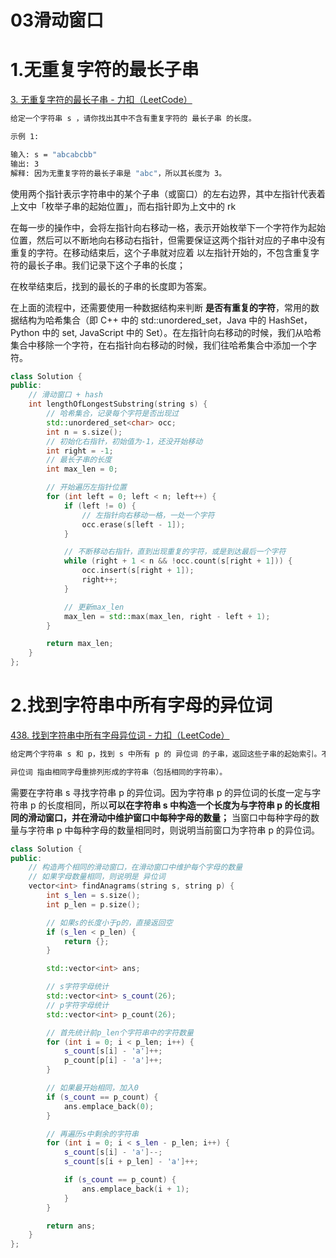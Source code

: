 # 03滑动窗口

# 1.无重复字符的最长子串

[3. 无重复字符的最长子串 - 力扣（LeetCode）](https://leetcode.cn/problems/longest-substring-without-repeating-characters/description/?envType=study-plan-v2\&envId=top-100-liked "3. 无重复字符的最长子串 - 力扣（LeetCode）")

```bash
给定一个字符串 s ，请你找出其中不含有重复字符的 最长子串 的长度。

示例 1:

输入: s = "abcabcbb"
输出: 3 
解释: 因为无重复字符的最长子串是 "abc"，所以其长度为 3。
```

使用两个指针表示字符串中的某个子串（或窗口）的左右边界，其中左指针代表着上文中「枚举子串的起始位置」，而右指针即为上文中的 rk

在每一步的操作中，会将左指针向右移动一格，表示开始枚举下一个字符作为起始位置，然后可以不断地向右移动右指针，但需要保证这两个指针对应的子串中没有重复的字符。在移动结束后，这个子串就对应着 以左指针开始的，不包含重复字符的最长子串。我们记录下这个子串的长度；

在枚举结束后，找到的最长的子串的长度即为答案。

在上面的流程中，还需要使用一种数据结构来判断 **是否有重复的字符**，常用的数据结构为哈希集合（即 C++ 中的 std::unordered\_set，Java 中的 HashSet，Python 中的 set, JavaScript 中的 Set）。在左指针向右移动的时候，我们从哈希集合中移除一个字符，在右指针向右移动的时候，我们往哈希集合中添加一个字符。

```c++
class Solution {
public:
    // 滑动窗口 + hash
    int lengthOfLongestSubstring(string s) {
        // 哈希集合，记录每个字符是否出现过
        std::unordered_set<char> occ;
        int n = s.size();
        // 初始化右指针，初始值为-1，还没开始移动
        int right = -1;
        // 最长子串的长度
        int max_len = 0;

        // 开始遍历左指针位置
        for (int left = 0; left < n; left++) {
            if (left != 0) {
                // 左指针向右移动一格，一处一个字符
                occ.erase(s[left - 1]);
            }

            // 不断移动右指针，直到出现重复的字符，或是到达最后一个字符
            while (right + 1 < n && !occ.count(s[right + 1])) {
                occ.insert(s[right + 1]);
                right++;
            }

            // 更新max_len
            max_len = std::max(max_len, right - left + 1);
        }

        return max_len;
    }
};
```

# 2.找到字符串中所有字母的异位词

[438. 找到字符串中所有字母异位词 - 力扣（LeetCode）](https://leetcode.cn/problems/find-all-anagrams-in-a-string/description/?envType=study-plan-v2\&envId=top-100-liked "438. 找到字符串中所有字母异位词 - 力扣（LeetCode）")

```bash
给定两个字符串 s 和 p，找到 s 中所有 p 的 异位词 的子串，返回这些子串的起始索引。不考虑答案输出的顺序。

异位词 指由相同字母重排列形成的字符串（包括相同的字符串）。
```

需要在字符串 s 寻找字符串 p 的异位词。因为字符串 p 的异位词的长度一定与字符串 p 的长度相同，所以**可以在字符串 s 中构造一个长度为与字符串 p 的长度相同的滑动窗口，并在滑动中维护窗口中每种字母的数量；** 当窗口中每种字母的数量与字符串 p 中每种字母的数量相同时，则说明当前窗口为字符串 p 的异位词。

```c++
class Solution {
public:
    // 构造两个相同的滑动窗口，在滑动窗口中维护每个字母的数量
    // 如果字母数量相同，则说明是 异位词
    vector<int> findAnagrams(string s, string p) {
        int s_len = s.size();
        int p_len = p.size();

        // 如果s的长度小于p的，直接返回空
        if (s_len < p_len) {
            return {};
        }

        std::vector<int> ans;

        // s字符字母统计
        std::vector<int> s_count(26);
        // p字符字母统计
        std::vector<int> p_count(26);

        // 首先统计前p_len个字符串中的字符数量
        for (int i = 0; i < p_len; i++) {
            s_count[s[i] - 'a']++;
            p_count[p[i] - 'a']++;
        }

        // 如果最开始相同，加入0
        if (s_count == p_count) {
            ans.emplace_back(0);
        }

        // 再遍历s中剩余的字符串
        for (int i = 0; i < s_len - p_len; i++) {
            s_count[s[i] - 'a']--;
            s_count[s[i + p_len] - 'a']++;

            if (s_count == p_count) {
                ans.emplace_back(i + 1);
            }
        }

        return ans;
    }
};
```
